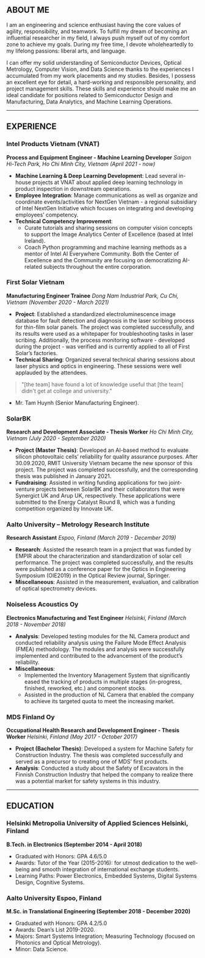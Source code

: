 ## ABOUT ME
 I am an engineering and science enthusiast having the core values of agility, responsibility, and teamwork. To fulfill my dream of becoming an influential researcher in my field, I always push myself out of my comfort zone to achieve my goals. During my free time, I devote wholeheartedly to my lifelong passions: liberal arts, and language.

I can offer my solid understanding of Semiconductor Devices, Optical Metrology, Computer Vision, and Data Science thanks to the experiences I accumulated from my work placements and my studies. Besides, I possess an excellent eye for detail, a hard-working and responsible personality, and project management skills. These skills and experience should make me an ideal candidate for positions related to Semiconductor Design and Manufacturing, Data Analytics, and Machine Learning Operations.

---

## EXPERIENCE
### Intel Products Vietnam (VNAT)
**Process and Equipment Engineer - Machine Learning Developer**
*Saigon Hi-Tech Park, Ho Chi Minh City, Vietnam (April 2021 - now)*
* **Machine Learning & Deep Learning Development**: Lead several in-house projects at VNAT about applied deep learning technology in product inspection in downstream operations.
* **Employee Integration**: Manage communications as well as organize and coordinate events/activities for NextGen Vietnam - a regional subsidiary of Intel NextGen Initiative which focuses on integrating and developing employees’ competency.
* **Technical Competency Improvement**:
  * Curate tutorials and sharing sessions on computer vision concepts to support the Image Analytics Center of Excellence (based at Intel Ireland).
  * Coach Python programming and machine learning methods as a mentor of Intel AI Everywhere Community. Both the Center of Excellence and the Community are focusing on democratizing AI-related subjects throughout the entire corporation.


### First Solar Vietnam
**Manufacturing Engineer Trainee**
*Dong Nam Industrial Park, Cu Chi, Vietnam (November 2020 - March 2021)*
* **Project**: Established a standardized electroluminescence image database for fault detection and diagnosis in the laser scribing process for thin-film solar panels. The project was completed successfully, and its results were used as a whitepaper for troubleshooting tasks in laser scribing. Additionally, the process monitoring software - developed during the project - was verified and is currently applied to all of First Solar’s factories.
* **Technical Sharing**: Organized several technical sharing sessions about laser physics and optics in engineering. These sessions were well applauded by the attendees.
> "[the team] have found a lot of knowledge useful that [the team] didn't get at college and university."
- Mr. Tam Huynh (Senior Manufacturing Engineer).

### SolarBK
**Research and Development Associate - Thesis Worker**
*Ho Chi Minh City, Vietnam (July 2020 - September 2020)*
* **Project (Master Thesis)**: Developed an AI-based method to evaluate silicon photovoltaic cells’ reliability for quality assurance purposes. After 30.09.2020, RMIT University Vietnam became the new sponsor of this project. The project was completed successfully, and the corresponding thesis was published in January 2021.
* **Fundraising**: Assisted in writing funding applications for two joint-venture projects between SolarBK and their collaborators that were Synergict UK and Arup UK, respectively. These applications were submitted to the Energy Catalyst Round 8, which was a funding competition organized by Innovate UK.

### Aalto University – Metrology Research Institute
**Research Assistant** 
*Espoo, Finland (March 2019 - December 2019)*
* **Research**: Assisted the research team in a project that was funded by EMPIR about the characterization and standardization of solar cell performance. The project was completed successfully, and the results were published as a conference paper for the Optics in Engineering Symposium (OIE2019) in the Optical Review journal, Springer.
* **Miscellaneous**: Assisted in the measurement, evaluation, and calibration of optical spectrometry devices.

### Noiseless Acoustics Oy
**Electronics Manufacturing and Test Engineer**
*Helsinki, Finland (March 2018 - November 2018)*
* **Analysis**: Developed testing modules for the NL Camera product and conducted reliability analysis using the Failure Mode Effect Analysis (FMEA) methodology. The modules and analysis were successfully implemented and contributed to the advancement of the product’s reliability.
* **Miscellaneous**:
  * Implemented the Inventory Management System that significantly eased the tracking of products in multiple stages (in-progress, finished, reworked, etc.) and component stocks.
  * Assisted in the production of NL Camera that enabled the company to achieve its targeted quota to meet the increasing market.

### MDS Finland Oy
**Occupational Health Research and Development Engineer - Thesis Worker**
*Helsinki, Finland (May 2017 - October 2017)*
* **Project (Bachelor Thesis)**: Developed a system for Machine Safety for Construction Industry. The thesis was completed successfully and served as a precursor to creating one of MDS’ first products. 
* **Analysis**: Conducted a study about the Safety of Excavators in the Finnish Construction Industry that helped the company to realize there was a potential market for safety systems in this industry.

---

## EDUCATION
### Helsinki Metropolia University of Applied Sciences Helsinki, Finland
**B.Tech. in Electronics (September 2014 - April 2018)**
* Graduated with Honors: GPA 4.6/5.0
* Awards: Tutor of the Year (2015-2016): for utmost dedication to the well-being and smooth integration of international exchange students.
* Learning Paths: Power Electronics, Embedded Systems, Digital Systems Design, Cognitive Systems.

### Aalto University Espoo, Finland
**M.Sc. in Translational Engineering (September 2018 - December 2020)**
* Graduated with Honors: GPA 4.2/5.0
* Awards: Dean’s List 2019-2020.
* Majors: Smart Systems Integration; Measuring Technology (focused on Photonics and Optical Metrology).
* Minor: Data Science.